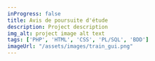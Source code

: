 ```yaml
---
inProgress: false
title: Avis de poursuite d'étude
description: Project description
img_alt: project image alt text
tags: ['PHP', 'HTML', 'CSS', 'PL/SQL', 'BDD']
imageUrl: "/assets/images/train_gui.png"
---
```

